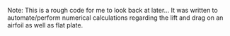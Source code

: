 Note: This is a rough code for me to look back at later... It was written to automate/perform numerical calculations regarding the lift and
drag on an airfoil as well as flat plate.
